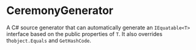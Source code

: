 # CeremonyGenerator

A C# source generator that can automatically generate an `IEquatable<T>` interface based on the public properties of `T`.
It also overrides th`object.Equals` and `GetHashCode`.
